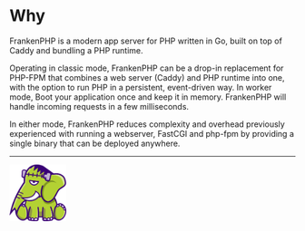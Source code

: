 # Why

FrankenPHP is a modern app server for PHP written in Go, built on top of Caddy and bundling a PHP runtime.

Operating in classic mode, FrankenPHP can be a drop-in replacement for PHP-FPM that combines a web server (Caddy) and PHP runtime into one, with the option to run PHP in a persistent, event-driven way.
In worker mode, Boot your application once and keep it in memory. FrankenPHP will handle incoming requests in a few milliseconds.

In either mode, FrankenPHP reduces complexity and overhead previously experienced with running a webserver, FastCGI and php-fpm by providing a single binary that can be deployed anywhere.

---
<img src="../images/elephant_footer.svg" alt="FrankenPHP" width="100" height="100" />